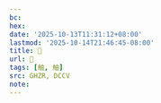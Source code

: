 ```yaml
---
bc:
hex:
date: '2025-10-13T11:31:12+08:00'
lastmod: '2025-10-14T21:46:45-08:00'
title: 󰨦
url: 󰨦
tags: [舳, 舳]
src: GHZR, DCCV
note:
---
```

